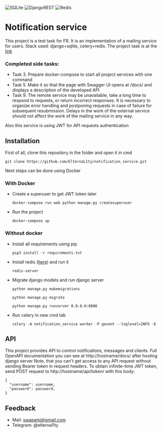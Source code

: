 ![SQLite](https://img.shields.io/badge/sqlite-%2307405e.svg?style=for-the-badge&logo=sqlite&logoColor=white)	![DjangoREST](https://img.shields.io/badge/DJANGO-REST-ff1709?style=for-the-badge&logo=django&logoColor=white&color=ff1709&labelColor=gray)	![Redis](https://img.shields.io/badge/redis-%23DD0031.svg?style=for-the-badge&logo=redis&logoColor=white)
# Notification service
This project is a test task for FR. It is an implementation of a mailing service for users. Stack used: django+sqlite, celery+redis. The project task is at the [link](https://www.craft.do/s/n6OVYFVUpq0o6L)

### Completed side tasks:

- Task 3. Prepare docker-compose to start all project services with one command
- Task 5. Make it so that the page with Swagger UI opens at /docs/ and displays a description of the developed API
- Task 9.  The remote service may be unavailable, take a long time to respond to requests, or return incorrect responses. It is necessary to organize error handling and postponing requests in case of failure for subsequent resubmission. Delays in the work of the external service should not affect the work of the mailing service in any way.

Also this service is using JWT for API requests authentication

## Installation
First of all, clone this repository in the folder and open it in cmd

`git clone https://github.com/ElternaL1ty/notification_service.git`

Next steps can be done using Docker
### With Docker
- Create a superuser to get JWT token later

	`docker-compose run web python manage.py createsuperuser`
- Run the project

	`docker-compose up`
	
### Without docker
- Install all requirements using pip

	`pip3 install -r requirements.txt`
- Install redis ([here](https://redis.io/download/)) and run it

	`redis-server`
- Migrate django models and run django server

	`python manage.py makemigrations`

	`python manage.py migrate`

	`python manage.py runserver 0.0.0.0:8000`
- Run celery in new cmd tab

	`celery -A notification_service worker -P gevent --loglevel=INFO -E`
	
## API
This project provides API to control notifications, messages and clients. Full OpenAPI documentation you can see at http://hostname/docs/ after hosting django server
Note, that you can't get access to any API request without sending Bearer token in request headers. To obtain infinite-time JWT token, send POST request to http://hostname/api/token/ with this body:

    {
      "username": username,
      "password": password,
    }
## Feedback
- Mail: swaeami@gmail.com
- Telegram: @elternal1ty
